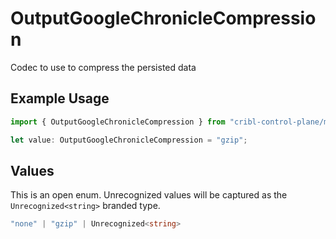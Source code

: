 # OutputGoogleChronicleCompression

Codec to use to compress the persisted data

## Example Usage

```typescript
import { OutputGoogleChronicleCompression } from "cribl-control-plane/models";

let value: OutputGoogleChronicleCompression = "gzip";
```

## Values

This is an open enum. Unrecognized values will be captured as the `Unrecognized<string>` branded type.

```typescript
"none" | "gzip" | Unrecognized<string>
```